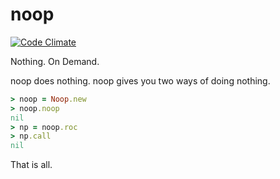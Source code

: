 noop 
===
[![Code Climate](https://codeclimate.com/github/ludamillion/noop/badges/gpa.svg)](https://codeclimate.com/github/ludamillion/noop)

Nothing. On Demand.

noop does nothing. noop gives you two ways of doing nothing.

```ruby
> noop = Noop.new
> noop.noop
nil
> np = noop.roc
> np.call
nil
```

That is all.
